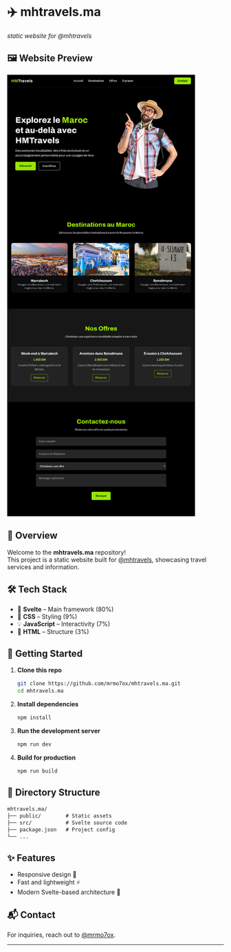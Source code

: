 # ✈️ mhtravels.ma

_static website for @mhtravels_

## 🖼️ Website Preview

<img src="https://raw.githubusercontent.com/mrmo7ox/mhtravels.ma/refs/heads/master/screencapture-localhost-5173-2025-06-22-20_21_53.png"/>

## 🌟 Overview

Welcome to the **mhtravels.ma** repository!  
This project is a static website built for [@mhtravels](https://github.com/mrmo7ox), showcasing travel services and information.

## 🛠️ Tech Stack

- 🧡 **Svelte** – Main framework (80%)
- 🎨 **CSS** – Styling (9%)
- 💡 **JavaScript** – Interactivity (7%)
- 📄 **HTML** – Structure (3%)

## 🚀 Getting Started

1. **Clone this repo**  
   ```bash
   git clone https://github.com/mrmo7ox/mhtravels.ma.git
   cd mhtravels.ma
   ```

2. **Install dependencies**  
   ```bash
   npm install
   ```

3. **Run the development server**  
   ```bash
   npm run dev
   ```

4. **Build for production**  
   ```bash
   npm run build
   ```

## 📁 Directory Structure

```
mhtravels.ma/
├── public/        # Static assets
├── src/           # Svelte source code
├── package.json   # Project config
└── ...
```

## ✨ Features

- Responsive design 📱
- Fast and lightweight ⚡
- Modern Svelte-based architecture 🧡

## 📬 Contact

For inquiries, reach out to [@mrmo7ox](https://github.com/mrmo7ox).

---
